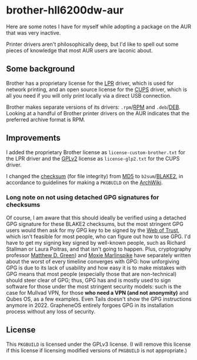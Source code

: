 # brother-hll6200dw-aur

Here are some notes I have for myself while adopting a package on the AUR that
was very inactive.

Printer drivers aren't philosophically deep, but I'd like to spell out some
pieces of knowledge that most AUR users are laconic about.

## Some background

Brother has a proprietary license for the [LPR](https://en.wikipedia.org/wiki/Line_Printer_Daemon_protocol)
driver, which is used for network printing, and an open source license for the
[CUPS](https://en.wikipedia.org/wiki/CUPS) driver, which is all you need if you
will only print locally via a direct USB connection.

Brother makes separate versions of its drivers: `.rpm`/[RPM](https://en.wikipedia.org/wiki/RPM_Package_Manager)
and `.deb`/[DEB](https://en.wikipedia.org/wiki/Deb_%28file_format%29).  Looking
at a handful of Brother printer drivers on the AUR indicates that the preferred
archive format is RPM.

## Improvements

I added the proprietary Brother license as `license-custom-brother.txt` for the
LPR driver and the [GPLv2](https://en.wikipedia.org/wiki/GNU_General_Public_License#Version_2)
license as `license-glp2.txt` for the CUPS driver.

I changed the [checksum](https://en.wikipedia.org/wiki/Checksum) (for file
integrity) from [MD5](https://en.wikipedia.org/wiki/MD5) to
`b2sum`/[BLAKE2](https://en.wikipedia.org/wiki/BLAKE_(hash_function)#BLAKE2), in
accordance to guidelines for making a `PKGBUILD` on the
[ArchWiki](https://wiki.archlinux.org/title/PKGBUILD#Integrity).

### Long note on not using detached GPG signatures for checksums

Of course, I am aware that this should ideally be verified using a detached GPG
signature for these BLAKE2 checksums, but the most stringent GPG users would
then ask for my GPG key to be signed by the [Web of Trust](https://en.wikipedia.org/wiki/Web_of_trust),
which isn't feasible for most people, who can figure out how to use GPG.  I'd 
have to get my signing key signed by well-known people, such as Richard Stallman
or Laura Poitras, and that isn't going to happen.  Plus, cryptography professor
[Matthew D. Green](https://blog.cryptographyengineering.com/2014/08/13/whats-matter-with-pgp/))
and [Moxie Marlinspike](https://moxie.org/2015/02/24/gpg-and-me.html) have
separately written about the worst of every timeline converges with GPG: how
unforgiving GPG is due to its lack of usability and how easy it is to make
mistakes with GPG means that most people (especially those that are
non-technical) should steer clear of GPG; thus, GPG has and is mostly used to
sign software for those under the most stringent security models: such is the
case for Mullvad VPN, for those **who need a VPN (and not anonymity)** and Qubes
OS, as a few examples.  Even Tails doesn't show the GPG instructions anymore in
2022.  GrapheneOS entirely forgoes GPG in its installation process without any
loss of security.

## License

This `PKGBUILD` is licensed under the GPLv3 license.  (I will remove this
license if this license if licensing modified versions of `PKGBUILD` is not
appropriate.)
